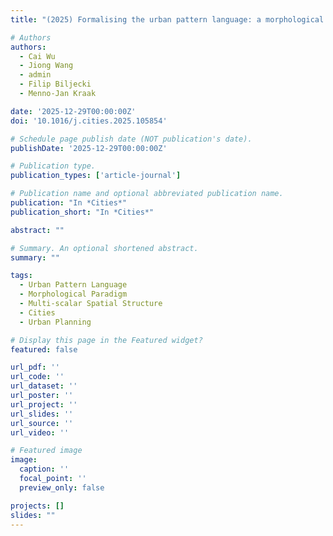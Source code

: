 ```yaml
---
title: "(2025) Formalising the urban pattern language: a morphological paradigm towards understanding the multi-scalar spatial structure of cities. Cities, 161, 105854"

# Authors
authors:
  - Cai Wu
  - Jiong Wang
  - admin
  - Filip Biljecki
  - Menno-Jan Kraak

date: '2025-12-29T00:00:00Z'
doi: '10.1016/j.cities.2025.105854'

# Schedule page publish date (NOT publication's date).
publishDate: '2025-12-29T00:00:00Z'

# Publication type.
publication_types: ['article-journal']

# Publication name and optional abbreviated publication name.
publication: "In *Cities*"
publication_short: "In *Cities*"

abstract: ""

# Summary. An optional shortened abstract.
summary: ""

tags:
  - Urban Pattern Language
  - Morphological Paradigm
  - Multi-scalar Spatial Structure
  - Cities
  - Urban Planning

# Display this page in the Featured widget?
featured: false

url_pdf: ''
url_code: ''
url_dataset: ''
url_poster: ''
url_project: ''
url_slides: ''
url_source: ''
url_video: ''

# Featured image
image:
  caption: ''
  focal_point: ''
  preview_only: false

projects: []
slides: ""
---
```


